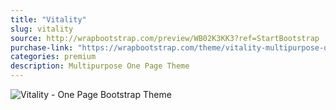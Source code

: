 ```yaml
---
title: "Vitality"
slug: vitality
source: http://wrapbootstrap.com/preview/WB02K3KK3?ref=StartBootstrap
purchase-link: "https://wrapbootstrap.com/theme/vitality-multipurpose-one-page-theme-WB02K3KK3?ref=StartBootstrap"
categories: premium
description: Multipurpose One Page Theme
---
```


<img src="/assets/img/premium/vitality.jpg" class="img-responsive" alt="Vitality - One Page Bootstrap Theme">